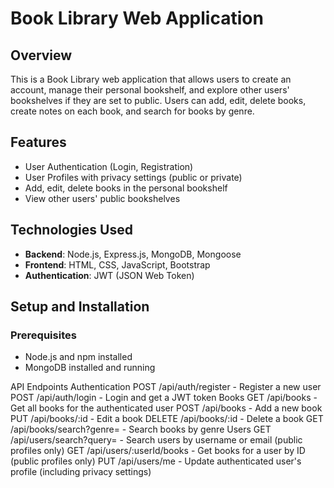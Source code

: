 # Book Library Web Application

## Overview
This is a Book Library web application that allows users to create an account, manage their personal bookshelf, and explore other users' bookshelves if they are set to public. Users can add, edit, delete books, create notes on each book, and search for books by genre.

## Features
- User Authentication (Login, Registration)
- User Profiles with privacy settings (public or private)
- Add, edit, delete books in the personal bookshelf
- View other users' public bookshelves

## Technologies Used
- **Backend**: Node.js, Express.js, MongoDB, Mongoose
- **Frontend**: HTML, CSS, JavaScript, Bootstrap
- **Authentication**: JWT (JSON Web Token)

## Setup and Installation

### Prerequisites
- Node.js and npm installed
- MongoDB installed and running

API Endpoints
Authentication
POST /api/auth/register - Register a new user
POST /api/auth/login - Login and get a JWT token
Books
GET /api/books - Get all books for the authenticated user
POST /api/books - Add a new book
PUT /api/books/:id - Edit a book
DELETE /api/books/:id - Delete a book
GET /api/books/search?genre=<genre> - Search books by genre
Users
GET /api/users/search?query=<query> - Search users by username or email (public profiles only)
GET /api/users/:userId/books - Get books for a user by ID (public profiles only)
PUT /api/users/me - Update authenticated user's profile (including privacy settings)
